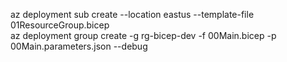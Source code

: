 az deployment sub create --location eastus --template-file 01ResourceGroup.bicep  
az deployment group create -g rg-bicep-dev -f 00Main.bicep -p 00Main.parameters.json --debug

